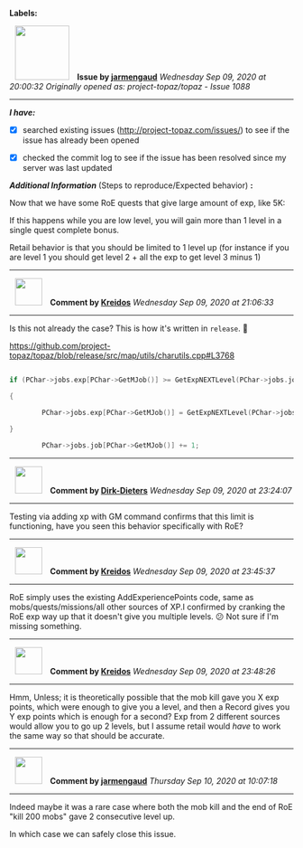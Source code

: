 **Labels:**



<a href="https://github.com/jarmengaud"><img src="https://avatars3.githubusercontent.com/u/52013132?v=4" width="96" height="96" hspace="10"></img></a> **Issue by [jarmengaud](https://github.com/jarmengaud)**
_Wednesday Sep 09, 2020 at 20:00:32_
_Originally opened as: project-topaz/topaz - Issue 1088_

----

<!-- place 'x' mark between square [] brackets to checkmark box -->
**_I have:_**

- [x] searched existing issues (http://project-topaz.com/issues/) to see if the issue has already been opened
- [x] checked the commit log to see if the issue has been resolved since my server was last updated

**_Additional Information_** (Steps to reproduce/Expected behavior) **:** 
Now that we have some RoE quests that give large amount of exp, like 5K:
If this happens while you are low level, you will gain more than 1 level in a single quest complete bonus.
Retail behavior is that you should be limited to 1 level up (for instance if you are level 1 you should get level 2 + all the exp to get level 3 minus 1)



----
<a href="https://github.com/Kreidos"><img src="https://avatars0.githubusercontent.com/u/12466395?v=4" width="48" height="48" hspace="10"></img></a> **Comment by [Kreidos](https://github.com/Kreidos)**
_Wednesday Sep 09, 2020 at 21:06:33_

----

Is this not already the case? This is how it's written in `release`. :thinking: 

https://github.com/project-topaz/topaz/blob/release/src/map/utils/charutils.cpp#L3768

```c++
if (PChar->jobs.exp[PChar->GetMJob()] >= GetExpNEXTLevel(PChar->jobs.job[PChar->GetMJob()] + 1))
{
        PChar->jobs.exp[PChar->GetMJob()] = GetExpNEXTLevel(PChar->jobs.job[PChar->GetMJob()] + 1) - 1;
}
        PChar->jobs.job[PChar->GetMJob()] += 1;
```


----
<a href="https://github.com/Dirk-Dieters"><img src="https://avatars3.githubusercontent.com/u/35855037?v=4" width="48" height="48" hspace="10"></img></a> **Comment by [Dirk-Dieters](https://github.com/Dirk-Dieters)**
_Wednesday Sep 09, 2020 at 23:24:07_

----

Testing via adding xp with GM command confirms that this limit is functioning, have you seen this behavior specifically with RoE?


----
<a href="https://github.com/Kreidos"><img src="https://avatars0.githubusercontent.com/u/12466395?v=4" width="48" height="48" hspace="10"></img></a> **Comment by [Kreidos](https://github.com/Kreidos)**
_Wednesday Sep 09, 2020 at 23:45:37_

----

RoE simply uses the existing AddExperiencePoints code, same as mobs/quests/missions/all other sources of XP.I confirmed by cranking the RoE exp way up that it doesn't give you multiple levels. :confused: Not sure if I'm missing something. 


----
<a href="https://github.com/Kreidos"><img src="https://avatars0.githubusercontent.com/u/12466395?v=4" width="48" height="48" hspace="10"></img></a> **Comment by [Kreidos](https://github.com/Kreidos)**
_Wednesday Sep 09, 2020 at 23:48:26_

----

Hmm, Unless; it is theoretically possible that the mob kill gave you X exp points, which were enough to give you a level, and then a Record gives you Y exp points which is enough for a second? Exp from 2 different sources would allow you to go up 2 levels, but I assume retail would *have* to work the same way so that should be accurate.


----
<a href="https://github.com/jarmengaud"><img src="https://avatars3.githubusercontent.com/u/52013132?v=4" width="48" height="48" hspace="10"></img></a> **Comment by [jarmengaud](https://github.com/jarmengaud)**
_Thursday Sep 10, 2020 at 10:07:18_

----

Indeed maybe it was a rare case where both the mob kill and the end of RoE "kill 200 mobs" gave 2 consecutive level up.
In which case we can safely close this issue.
